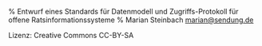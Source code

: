 % Entwurf eines Standards für Datenmodell und Zugriffs-Protokoll für offene Ratsinformationssysteme
% Marian Steinbach <marian@sendung.de>


Lizenz: Creative Commons CC-BY-SA

